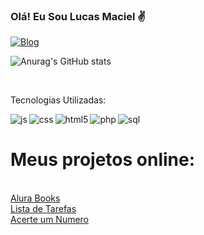 ### Olá! Eu Sou Lucas Maciel  ✌
[![Blog](https://img.shields.io/badge/Instagram-E4405F?style=for-the-badge&logo=instagram&logoColor=white)](https://www.instagram.com/lucasmaciel404/)

![Anurag's GitHub stats](https://github-readme-stats.vercel.app/api?username=lucasmaciel404&show_icons=true&theme=transparent)


<div style='display: inline_block;'></br> 
  <p>Tecnologias Utilizadas:</p>
  <img align='left' alt='js' src='https://img.shields.io/badge/javascript-%23323330.svg?style=for-the-badge&logo=javascript&logoColor=%23F7DF1E'/>
  <img align='left' alt='css' src='https://img.shields.io/badge/css3-%231572B6.svg?style=for-the-badge&logo=css3&logoColor=white'/>
  <img align='left' alt='html5' src='https://img.shields.io/badge/html5-%23E34F26.svg?style=for-the-badge&logo=html5&logoColor=white'/>
  <img align='left' alt='php' src='https://img.shields.io/badge/php-%23777BB4.svg?style=for-the-badge&logo=php&logoColor=white'/>
  <img align='left' alt='sql' src='https://img.shields.io/badge/MySQL-00000F?style=for-the-badge&logo=mysql&logoColor=white'/>
<?div> </br>
<h1> Meus projetos online: </h1></br>
<a href ="https://alura-books-livid-eta.vercel.app/">Alura Books<a></br>
<a href ="https://lista-de-tarefas-lake-iota.vercel.app/">Lista de Tarefas<a></br>
<a href ="https://acerte-o-numero-iota.vercel.app/">Acerte um Numero<a></br>
